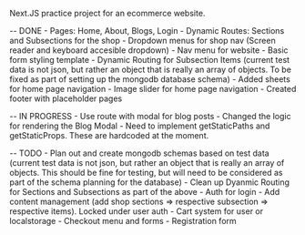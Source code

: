 Next.JS practice project for an ecommerce website.


-- DONE
    - Pages: Home, About, Blogs, Login
    - Dynamic Routes: Sections and Subsections for the shop
    - Dropdown menus for shop nav (Screen reader and keyboard accesible dropdown)
    - Nav menu for website
    - Basic form styling template
    - Dynamic Routing for Subsection Items (current test data is not json, but rather an object that is really an array of objects. To be fixed as part of setting up the mongodb database schema)
    - Added sheets for home page navigation
    - Image slider for home page navigation
    - Created footer with placeholder pages

-- IN PROGRESS
    - Use route with modal for blog posts
        - Changed the logic for rendering the Blog Modal
        - Need to implement getStaticPaths and getStaticProps. These are hardcoded at the moment.

-- TODO
    - Plan out and create mongodb schemas based on test data (current test data is not json, but rather an object that is really an array of objects. This should be fine for testing, but will need to be considered as part of the schema planning for the database)
    - Clean up Dyanmic Routing for Sections and Subsections as part of the above
    - Auth for login
    - Add content management (add shop sections => respective subsection => respective items). Locked under user auth
    - Cart system for user or localstorage
    - Checkout menu and forms
    - Registration form
